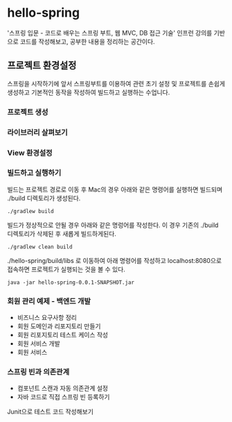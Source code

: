 # hello-spring
'스프링 입문 - 코드로 배우는 스프링 부트, 웹 MVC, DB 접근 기술' 인프런 강의를 기반으로 코드를 작성해보고, 공부한 내용을 정리하는 공간이다.

## 프로젝트 환경설정
스프링을 시작하기에 앞서 스프링부트를 이용하여 관련 초기 설정 및 프로젝트를 손쉽게 생성하고 기본적인 동작을 작성하여 빌드하고 실행하는 수업니다.

### 프로젝트 생성
### 라이브러리 살펴보기
### View 환경설정
### 빌드하고 실행하기
빌드는 프로젝트 경로로 이동 후 Mac의 경우 아래와 같은 명령어를 실행하면 빌드되며 ./build 디렉토리가 생성된다.
~~~shell
./gradlew build
~~~
빌드가 정상적으로 안될 경우 아래와 같은 명렁어를 작성한다. 이 경우 기존의 ./build 디렉토리가 삭제된 후 새롭게 빌드하게된다.
~~~shell
./gradlew clean build
~~~
./hello-spring/build/libs 로 이동하여 아래 명령어를 작성하고 localhost:8080으로 접속하면 프로젝트가 실행되는 것을 볼 수 있다.
~~~shell
java -jar hello-spring-0.0.1-SNAPSHOT.jar
~~~
### 회원 관리 예제 - 백엔드 개발
- 비즈니스 요구사항 정리
- 회원 도메인과 리포지토리 만들기
- 회원 리포지토리 테스트 케이스 작성
- 회원 서비스 개발
- 회원 서비스 
### 스프링 빈과 의존관계
- 컴포넌트 스캔과 자동 의존관계 설정
- 자바 코드로 직접 스프링 빈 등록하기

Junit으로 테스트 코드 작성해보기
